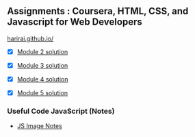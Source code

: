 ## Assignments : Coursera, HTML, CSS, and Javascript for Web Developers 

[harirai.github.io/](https://harirai.github.io/Coursera-HTML-CSS-JavaScript/)

- [X] [Module 2 solution](https://harirai.github.io/Coursera-HTML-CSS-JavaScript/module2-solution/)  
- [X] [Module 3 solution](https://harirai.github.io/Coursera-HTML-CSS-JavaScript/module3-solution/)  
- [X] [Module 4 solution](https://harirai.github.io/Coursera-HTML-CSS-JavaScript/module4-solution/)  
- [X] [Module 5 solution](https://harirai.github.io/Coursera-HTML-CSS-JavaScript/module5-solution/)  


### Useful Code JavaScript (Notes)

- [JS Image Notes](https://github.com/Harirai/Coursera-HTML-CSS-JavaScript/tree/master/JS%20Image%20notes) 
